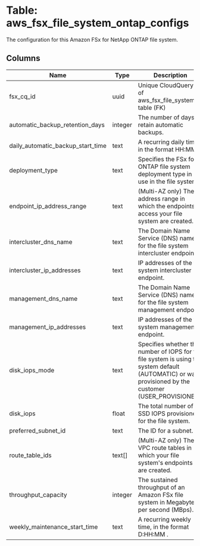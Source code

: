
# Table: aws_fsx_file_system_ontap_configs
The configuration for this Amazon FSx for NetApp ONTAP file system.
## Columns
| Name        | Type           | Description  |
| ------------- | ------------- | -----  |
|fsx_cq_id|uuid|Unique CloudQuery ID of aws_fsx_file_systems table (FK)|
|automatic_backup_retention_days|integer|The number of days to retain automatic backups.|
|daily_automatic_backup_start_time|text|A recurring daily time, in the format HH:MM.|
|deployment_type|text|Specifies the FSx for ONTAP file system deployment type in use in the file system.|
|endpoint_ip_address_range|text|(Multi-AZ only) The IP address range in which the endpoints to access your file system are created.|
|intercluster_dns_name|text|The Domain Name Service (DNS) name for the file system intercluster endpoint.|
|intercluster_ip_addresses|text|IP addresses of the file system intercluster endpoint.|
|management_dns_name|text|The Domain Name Service (DNS) name for the file system management endpoint.|
|management_ip_addresses|text|IP addresses of the file system management endpoint.|
|disk_iops_mode|text|Specifies whether the number of IOPS for the file system is using the system default (AUTOMATIC) or was provisioned by the customer (USER_PROVISIONED).|
|disk_iops|float|The total number of SSD IOPS provisioned for the file system.|
|preferred_subnet_id|text|The ID for a subnet.|
|route_table_ids|text[]|(Multi-AZ only) The VPC route tables in which your file system's endpoints are created.|
|throughput_capacity|integer|The sustained throughput of an Amazon FSx file system in Megabytes per second (MBps).|
|weekly_maintenance_start_time|text|A recurring weekly time, in the format D:HH:MM .|
